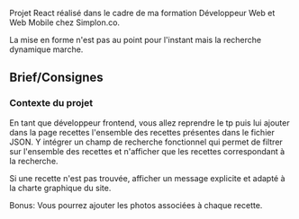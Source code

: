 Projet React réalisé dans le cadre de ma formation Développeur Web et Web Mobile chez Simplon.co.

La mise en forme n'est pas au point pour l'instant mais la recherche dynamique marche.

## Brief/Consignes

### Contexte du projet

En tant que développeur frontend, vous allez reprendre le tp puis lui ajouter dans la page recettes l'ensemble des recettes présentes dans le fichier JSON. Y intégrer un champ de recherche fonctionnel qui permet de filtrer sur l'ensemble des recettes et n'afficher que les recettes correspondant à la recherche.

Si une recette n'est pas trouvée, afficher un message explicite et adapté à la charte graphique du site.

Bonus: Vous pourrez ajouter les photos associées à chaque recette.
